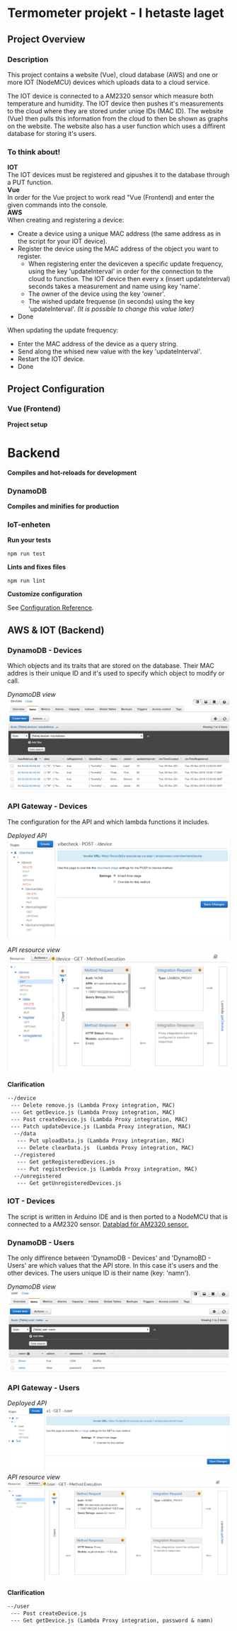 # Termometer projekt - I hetaste laget

## Project Overview

### Description

This project contains a website (Vue), cloud database (AWS) and one or more IOT (NodeMCU) devices which uploads data to a cloud service.

The IOT device is connected to a AM2320 sensor which measure both temperature and humidity. The IOT device then pushes it's measurements to the cloud where they are stored under uniqe IDs (MAC ID). The website (Vue) then pulls this information from the cloud to then be shown as graphs on the website. The website also has a user function which uses a diffirent database for storing it's users.

### To think about!

**IOT**  
The IOT devices must be registered and gipushes it to the database through a PUT function.  
**Vue**  
In order for the Vue project to work read "Vue (Frontend) and enter the given commands into the console.  
**AWS**  
When creating and registering a device:

- Create a device using a unique MAC address (the same address as in the script for your IOT device).
- Register the device using the MAC address of the object you want to register.
  - When registering enter the deviceven a specific update frequency, using the key 'updateInterval' in order for the connection to the cloud to function. The IOT device then every x (insert updateInterval) seconds takes a measurement and name using key 'name'.
  - The owner of the device using the key 'owner'.
  - The wished update frequense (in seconds) using the key 'updateInterval'. _(It is possible to change this value later)_
- Done

When updating the update frequency:

- Enter the MAC address of the device as a query string.
- Send along the whised new value with the key 'updateInterval'.
- Restart the IOT device.
- Done

## Project Configuration

### Vue (Frontend)

**Project setup**

# Backend

**Compiles and hot-reloads for development**

### DynamoDB

**Compiles and minifies for production**

### IoT-enheten

**Run your tests**

```
npm run test
```

**Lints and fixes files**

```
npm run lint
```

**Customize configuration**

See [Configuration Reference](https://cli.vuejs.org/config/).

## AWS & IOT (Backend)

### DynamoDB - Devices

Which objects and its traits that are stored on the database. Their MAC addres is their unique ID and it's used to specify which object to modify or call.

_DynamoDB view_
![DynamoDB](https://github.com/190sTermometer/Images/blob/master/ImageReadMe/DynamoDB.png)

### API Gateway - Devices

The configuration for the API and which lambda functions it includes.

_Deployed API_
![Deployed View](https://github.com/190sTermometer/Images/blob/master/ImageReadMe/API%20deployed.png)

_API resource view_  
![Resource View](https://github.com/190sTermometer/Images/blob/master/ImageReadMe/API%20recource%20config.png)

**Clarification**

```
--/device
 --- Delete remove.js (Lambda Proxy integration, MAC)
 --- Get getDevice.js (Lambda Proxy integration, MAC)
 --- Post createDevice.js (Lambda Proxy integration, MAC)
 --- Patch updateDevice.js (Lambda Proxy integration, MAC)
  --/data
   --- Put uploadData.js (Lambda Proxy integration, MAC)
   --- Delete clearData.js  (Lambda Proxy integration, MAC)
  --/registered
   --- Get getRegisteredDevices.js
   --- Put registerDevice.js (Lambda Proxy integration, MAC)
  --/unregistered
   --- Get getUnregisteredDevices.js

```

### IOT - Devices

The script is written in Arduino IDE and is then ported to a NodeMCU that is connected to a AM2320 sensor.
[Datablad för AM2320 sensor.](https://akizukidenshi.com/download/ds/aosong/AM2320.pdf)

### DynamoDB - Users

The only diffirence between 'DynamoDB - Devices' and 'DynamoBD - Users' are which values that the API store. In this case it's users and the other devices. The users unique ID is their name (key: 'namn').

_DynamoDB view_
![Dynamo user](https://github.com/190sTermometer/Images/blob/master/ImageReadMe/User%20Dynamo.png)

### API Gateway - Users

_Deployed API_
![2](https://github.com/190sTermometer/Images/blob/master/ImageReadMe/User%20API%20stage.png)
_API resource view_  
![1](https://github.com/190sTermometer/Images/blob/master/ImageReadMe/User%20API%20resources.png)

**Clarification**

```
--/user
 --- Post createDevice.js
 --- Get getDevice.js (Lambda Proxy integration, password & namn)
```
